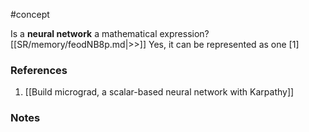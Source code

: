 #concept

Is a **neural network** a mathematical expression? [[SR/memory/feodNB8p.md|>>]] Yes, it can be represented as one [1]


### References
1. [[Build micrograd, a scalar-based neural network with Karpathy]]

### Notes




